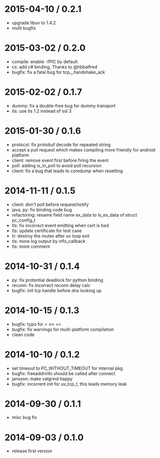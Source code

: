2015-04-10 / 0.2.1
====================
- upgrade libuv to 1.4.2 
- multi bugfix

2015-03-02 / 0.2.0
====================
- compile: enable -fPIC by default
- cs: add c# binding, Thanks to @hbbalfred
- bugfix: fix a fatal bug for tcp__handshake_ack

2015-02-02 / 0.1.7
====================
- dummy: fix a double-free bug for dummy transport
- tls: use tls 1.2 instead of ssl 3

2015-01-30 / 0.1.6
====================
- protocol: fix protobuf decode for repeated string
- accept a pull request which makes compiling more friendly for android platform
- client: remove event  first before firing the event
- poll: adding is_in_poll to avoid poll recursion
- client: fix a bug that leads to coredump when resetting

2014-11-11 / 0.1.5
====================
- client: don't poll before request/notify
- java, py: fix binding code bug
- refactoring: rename field name ex_data to ls_ex_data of struct pc_config_t
- tls: fix incorrect event emitting when cert is bad
- tls: update certificate for test case
- tr: destroy the mutex after uv loop exit
- tls: more log output by info_callback
- tls: more comment 

2014-10-31 / 0.1.4
====================
- py: fix protential deadlock for python binding
- reconn: fix incorrect reconn delay calc
- bugfix: init tcp handle before dns looking up

2014-10-15 / 0.1.3
=====================
- bugfix: typo for = <-> ==
- bugfix: fix warnings for multi-platform compilation
- clean code

2014-10-10 / 0.1.2
=====================
- set timeout to PC_WITHOUT_TIMEOUT for internal pkg
- bugfix: freeaddrinfo should be called after connect
- jansson: make valgrind happy
- bugfix: incorrent init for uv_tcp_t, this leads memory leak

2014-09-30 / 0.1.1
=====================
- misc bug fix

2014-09-03 / 0.1.0
=====================

- release first version
